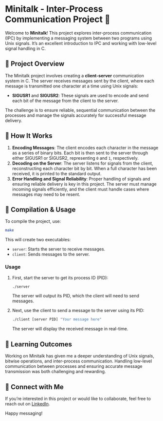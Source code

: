 # Minitalk - Inter-Process Communication Project 💬

Welcome to **Minitalk**! This project explores inter-process communication (IPC) by implementing a messaging system between two programs using Unix signals. It’s an excellent introduction to IPC and working with low-level signal handling in C.

## 📖 Project Overview
The Minitalk project involves creating a **client-server** communication system in C. The server receives messages sent by the client, where each message is transmitted one character at a time using Unix signals:

- **SIGUSR1** and **SIGUSR2**: These signals are used to encode and send each bit of the message from the client to the server.

The challenge is to ensure reliable, sequential communication between the processes and manage the signals accurately for successful message delivery.

## 🔧 How It Works
1. **Encoding Messages**: The client encodes each character in the message as a series of binary bits. Each bit is then sent to the server through either SIGUSR1 or SIGUSR2, representing `0` and `1`, respectively.
2. **Decoding on the Server**: The server listens for signals from the client, reconstructing each character bit by bit. When a full character has been received, it is printed to the standard output.
3. **Error Handling and Signal Reliability**: Proper handling of signals and ensuring reliable delivery is key in this project. The server must manage incoming signals efficiently, and the client must handle cases where messages may need to be resent.

## 📝 Compilation & Usage
To compile the project, use:
```bash
make
```

This will create two executables:
- `server`: Starts the server to receive messages.
- `client`: Sends messages to the server.

### Usage
1. First, start the server to get its process ID (PID):
   ```bash
   ./server
   ```

   The server will output its PID, which the client will need to send messages.

2. Next, use the client to send a message to the server using its PID:
   ```bash
   ./client [server PID] "Your message here"
   ```

   The server will display the received message in real-time.

## 🌱 Learning Outcomes
Working on Minitalk has given me a deeper understanding of Unix signals, bitwise operations, and inter-process communication. Handling low-level communication between processes and ensuring accurate message transmission was both challenging and rewarding.

## 🔗 Connect with Me
If you’re interested in this project or would like to collaborate, feel free to reach out on [LinkedIn](https://www.linkedin.com/in/sonam-crumiere/).

Happy messaging!
